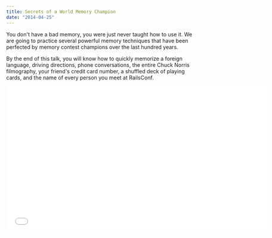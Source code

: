 ```yaml
---
title: Secrets of a World Memory Champion
date: "2014-04-25"
---
```


You don't have a bad memory, you were just never taught how to use it. We are
going to practice several powerful memory techniques that have been perfected
by memory contest champions over the last hundred years.

By the end of this talk, you will know how to quickly memorize a foreign
language, driving directions, phone conversations, the entire Chuck Norris
filmography, your friend's credit card number, a shuffled deck of playing
cards, and the name of every person you meet at RailsConf.

<iframe
  width="700"
  height="394"
  src="//www.youtube.com/embed/k44oJ961eFM"
  class='py-4'
  frameborder="0" allowfullscreen>
</iframe>
